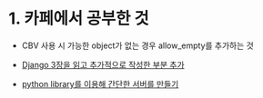 # 1. 카페에서 공부한 것

- CBV 사용 시 가능한 object가 없는 경우 allow_empty를 추가하는 것
- [Django 3장을 읽고 추가적으로 작성한 부분 추가](Web/django/%ED%8C%8C%EC%9D%B4%EC%8D%AC%EC%9B%B9%ED%94%84%EB%A1%9C%EA%B7%B8%EB%9E%98%EB%B0%8D%EC%8B%A4%EC%A0%84%ED%8E%B8/3%EC%9E%A5.md#%EC%B6%94%EA%B0%80%EC%A0%81%EC%9C%BC%EB%A1%9C-%EC%9E%91%EC%84%B1%ED%95%9C-%EB%B6%80%EB%B6%84)

- [python library를 이용해 간단한 서버를 만들기](분류없음/django_ch2.py)